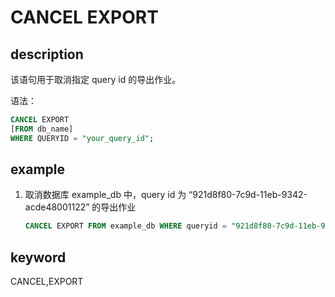 # CANCEL EXPORT

## description

该语句用于取消指定 query id 的导出作业。

语法：

```sql
CANCEL EXPORT
[FROM db_name]
WHERE QUERYID = "your_query_id";
```

## example

1. 取消数据库 example_db 中，query id 为 “921d8f80-7c9d-11eb-9342-acde48001122” 的导出作业

    ```sql
    CANCEL EXPORT FROM example_db WHERE queryid = "921d8f80-7c9d-11eb-9342-acde48001122";
    ```

## keyword

CANCEL,EXPORT
